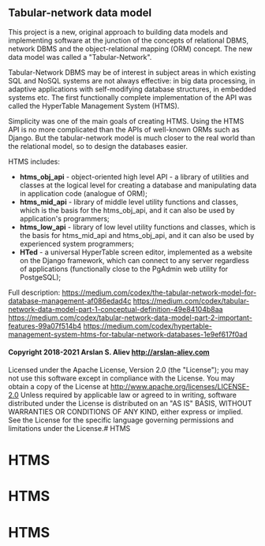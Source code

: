
## Tabular-network data model

This project is a new, original approach to building data models 
and implementing software at the junction of the concepts of relational DBMS, 
network DBMS and the object-relational mapping (ORM) concept. The new 
data model was called a "Tabular-Network". 

Tabular-Network DBMS may be of interest in subject areas in which existing SQL
and NoSQL systems are not always effective: in big data processing, in adaptive
applications with self-modifying database structures, in embedded systems etc.
The first functionally complete implementation of the API was called 
the HyperTable Management System (HTMS).

Simplicity was one of the main goals of creating HTMS. Using the HTMS API 
is no more complicated than the APIs of well-known ORMs such as Django. 
But the tabular-network model is much closer to the real world than 
the relational model, so to design the databases easier.

HTMS includes:
- **htms_obj_api** - object-oriented high level API - a library of utilities 
and classes at the logical level for creating a database and 
manipulating data in application code (analogue of ORM);
- **htms_mid_api** - library of middle level utility functions and classes, 
which is the basis for the htms_obj_api, and it can also be used 
by application's programmers; 
- **htms_low_api** - library of low level utility functions and classes, 
which is the basis for htms_mid_api and htms_obj_api, and it can also be used 
by experienced system programmers;
- **HTed** - a universal HyperTable screen editor, implemented as a website 
on the Django framework, which can connect to any server regardless 
of applications (functionally close to the PgAdmin web utility for PostgeSQL);

Full description: 
https://medium.com/codex/the-tabular-network-model-for-database-management-af086edad4c
https://medium.com/codex/tabular-network-data-model-part-1-conceptual-definition-49e84104b8aa
https://medium.com/codex/tabular-network-data-model-part-2-important-features-99a07f514b4
https://medium.com/codex/hypertable-management-system-htms-for-tabular-network-databases-1e9ef617f0ad

#### Copyright 2018-2021 Arslan S. Aliev http://arslan-aliev.com

Licensed under the Apache License, Version 2.0 (the "License"); 
you may not use this software except in compliance with the License. 
You may obtain a copy of the License at http://www.apache.org/licenses/LICENSE-2.0 
Unless required by applicable law or agreed to in writing, software distributed under the License is distributed on an 
"AS IS" BASIS, WITHOUT WARRANTIES OR CONDITIONS OF ANY KIND, either express or implied. 
See the License for the specific language governing permissions and limitations under the License.# HTMS

# HTMS

# HTMS

# HTMS

